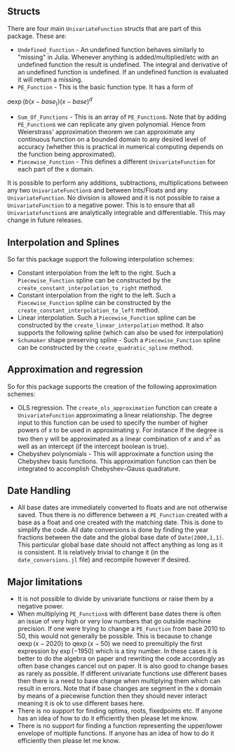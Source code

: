 ## Structs

There are four main `UnivariateFunction` structs that are part of this package. These are:
* `Undefined_Function` - An undefined function behaves similarly to "missing" in Julia. Whenever anything is added/multiplied/etc with an undefined function the result is undefined. The integral and derivative of an undefined function is undefined. If an undefined function is evaluated it will return a missing.
* `PE_Function` - This is the basic function type. It has a form of

$a \exp(b(x-base_)) (x-base)^d$

* `Sum_Of_Functions` - This is an array of `PE_Function`s. Note that by adding `PE_Function`s we can replicate any given polynomial. Hence from Weierstrass' approximation theorem we can approximate any continuous function on a bounded domain to any desired level of accuracy (whether this is practical in numerical computing depends on the function being approximated).
* `Piecewise_Function` - This defines a different `UnivariateFunction` for each part of the x domain.

It is possible to perform any additions, subtractions, multiplications between any two `UnivariateFunction`s and between Ints/Floats and any `UnivariateFunction`. No division is allowed and it is not possible to raise a `UnivariateFunction` to a negative power. This is to ensure that all `Univariatefunction`s are analytically integrable and differentiable. This may change in future releases.

## Interpolation and Splines
So far this package support the following interpolation schemes:
* Constant interpolation from the left to the right. Such a `Piecewise_Function` spline can be constructed by the `create_constant_interpolation_to_right` method.
* Constant interpolation from the right to the left. Such a `Piecewise_Function` spline can be constructed by the `create_constant_interpolation_to_left` method.
* Linear interpolation. Such a `Piecewise_Function` spline can be constructed by the `create_linear_interpolation` method.
It also supports the following spline (which can also be used for interpolation)
* `Schumaker` shape preserving spline - Such a `Piecewise_Function` spline can be constructed by the `create_quadratic_spline` method.

## Approximation and regression
So for this package supports the creation of the following approximation schemes:
* OLS regression. The `create_ols_approximation` function can create a `UnivariateFunction` approximating a linear relationship. The degree input to this function can be used to specify the number of higher powers of x to be used in approximating y. For instance if the degree is two then y will be approximated as a linear combination of $x$ and $x^2$ as well as an intercept (if the intercept boolean is true).
* Chebyshev polynomials - This will approximate a function using the Chebyshev basis functions. This approximation function can then be integrated to accomplish Chebyshev–Gauss quadrature.

## Date Handling

* All base dates are immediately converted to floats and are not otherwise saved. Thus there is no difference between a `PE_Function` created with a base as a float and one created with the matching date. This is done to simplify the code. All date conversions is done by finding the year fractions between the date and the global base date of `Date(2000,1,1)`. This particular global base date should not affect anything as long as it is consistent. It is relatively trivial to change it (in the `date_conversions.jl` file) and recompile however if desired.

## Major limitations
* It is not possible to divide by univariate functions or raise them by a negative power.
* When multiplying `PE_Function`s with different base dates there is often an issue of very high or very low numbers that go outside machine precision. If one were trying to change a `PE_Function` from base 2010 to 50, this would not generally be possible. This is because to change $a \exp(x-2020)$ to $q \exp(x - 50)$ we need to premultiply the first expression by $\exp(-1950)$ which is a tiny number. In these cases it is better to do the algebra on paper and rewriting the code accordingly as often base changes cancel out on paper. It is also good to change bases as rarely as possible. If different univariate functions use different bases then there is a need to base change when multiplying them which can result in errors. Note that if base changes are segment in the x domain by means of a piecewise function then they should never interact meaning it is ok to use different bases here.
* There is no support for finding optima, roots, fixedpoints etc. If anyone has an idea of how to do it efficiently then please let me know.
* There is no support for finding a function representing the upper/lower envelope of multiple functions. If anyone has an idea of how to do it efficiently then please let me know.

